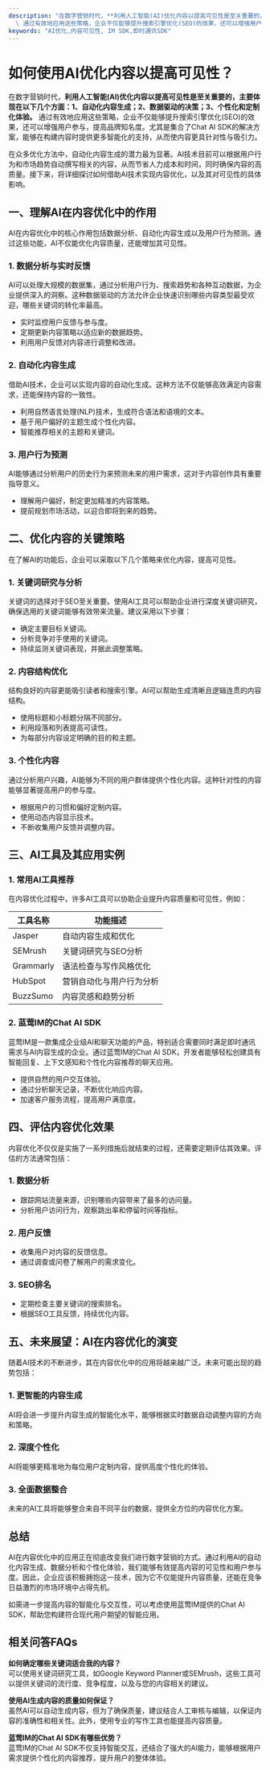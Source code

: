 ```yaml
---
description: "在数字营销时代，**利用人工智能(AI)优化内容以提高可见性是至关重要的，主要体现在以下几个方面：1、自动化内容生成；2、数据驱动的决策；3、个性化和定制化体验。**\
  \ 通过有效地应用这些策略，企业不仅能够提升搜索引擎优化(SEO)的效果，还可以增强用户参与，提高品牌知名度。尤其是集合了Chat AI SDK的解决方案，能够在构建内容时提供更多智能化的支持，从而使内容更具针对性与吸引力。"
keywords: "AI优化,内容可见性, IM SDK,即时通讯SDK"
---
```

# 如何使用AI优化内容以提高可见性？

在数字营销时代，**利用人工智能(AI)优化内容以提高可见性是至关重要的，主要体现在以下几个方面：1、自动化内容生成；2、数据驱动的决策；3、个性化和定制化体验。** 通过有效地应用这些策略，企业不仅能够提升搜索引擎优化(SEO)的效果，还可以增强用户参与，提高品牌知名度。尤其是集合了Chat AI SDK的解决方案，能够在构建内容时提供更多智能化的支持，从而使内容更具针对性与吸引力。

在众多优化方法中，自动化内容生成的潜力最为显著。AI技术目前可以根据用户行为和市场趋势自动撰写相关的内容，从而节省人力成本和时间，同时确保内容的高质量。接下来，将详细探讨如何借助AI技术实现内容优化，以及其对可见性的具体影响。

## **一、理解AI在内容优化中的作用**

AI在内容优化中的核心作用包括数据分析、自动化内容生成以及用户行为预测。通过这些功能，AI不仅能优化内容质量，还能增加其可见性。

### **1. 数据分析与实时反馈**

AI可以处理大规模的数据集，通过分析用户行为、搜索趋势和各种互动数据，为企业提供深入的洞察。这种数据驱动的方法允许企业快速识别哪些内容类型最受欢迎，哪些关键词的转化率最高。

- 实时监控用户反馈与参与度。
- 定期更新内容策略以适应新的数据趋势。
- 利用用户反馈对内容进行调整和改进。

### **2. 自动化内容生成**

借助AI技术，企业可以实现内容的自动化生成。这种方法不仅能够高效满足内容需求，还能保持内容的一致性。

- 利用自然语言处理(NLP)技术，生成符合语法和语境的文本。
- 基于用户偏好的主题生成个性化内容。
- 智能推荐相关的主题和关键词。

### **3. 用户行为预测**

AI能够通过分析用户的历史行为来预测未来的用户需求，这对于内容创作具有重要指导意义。

- 理解用户偏好，制定更加精准的内容策略。
- 提前规划市场活动，以迎合即将到来的趋势。

## **二、优化内容的关键策略**

在了解AI的功能后，企业可以采取以下几个策略来优化内容，提高可见性。

### **1. 关键词研究与分析**

关键词的选择对于SEO至关重要。使用AI工具可以帮助企业进行深度关键词研究，确保选用的关键词能够有效带来流量。建议采用以下步骤：

- 确定主要目标关键词。
- 分析竞争对手使用的关键词。
- 持续监测关键词表现，并据此调整策略。

### **2. 内容结构优化**

结构良好的内容更能吸引读者和搜索引擎。AI可以帮助生成清晰且逻辑连贯的内容结构。

- 使用标题和小标题分隔不同部分。
- 利用段落和列表提高可读性。
- 为每部分内容设定明确的目的和主题。

### **3. 个性化内容**

通过分析用户兴趣，AI能够为不同的用户群体提供个性化内容。这种针对性的内容能够显著提高用户的参与度。

- 根据用户的习惯和偏好定制内容。
- 使用动态内容显示技术。
- 不断收集用户反馈并调整内容。

## **三、AI工具及其应用实例**

### **1. 常用AI工具推荐**

在内容优化过程中，许多AI工具可以协助企业提升内容质量和可见性，例如：

| 工具名称       | 功能描述                             |
|----------------|------------------------------------|
| Jasper         | 自动内容生成和优化                 |
| SEMrush        | 关键词研究与SEO分析                |
| Grammarly      | 语法检查与写作风格优化            |
| HubSpot        | 营销自动化与用户行为分析           |
| BuzzSumo       | 内容灵感和趋势分析                 |

### **2. 蓝莺IM的Chat AI SDK**

蓝莺IM是一款集成企业级AI和聊天功能的产品，特别适合需要同时满足即时通讯需求与AI内容生成的企业。通过蓝莺IM的Chat AI SDK，开发者能够轻松创建具有智能回复、上下文感知和个性化内容推荐的聊天应用。

- 提供自然的用户交互体验。
- 通过分析聊天记录，不断优化响应内容。
- 加速客户服务流程，提高用户满意度。

## **四、评估内容优化效果**

内容优化不仅仅是实施了一系列措施后就结束的过程，还需要定期评估其效果。评估的方法通常包括：

### **1. 数据分析**

- 跟踪网站流量来源，识别哪些内容带来了最多的访问量。
- 分析用户访问行为，观察跳出率和停留时间等指标。

### **2. 用户反馈**

- 收集用户对内容的反馈信息。
- 通过调查或问卷了解用户的需求变化。

### **3. SEO排名**

- 定期检查主要关键词的搜索排名。
- 根据SEO工具反馈，持续优化内容。

## **五、未来展望：AI在内容优化的演变**

随着AI技术的不断进步，其在内容优化中的应用将越来越广泛。未来可能出现的趋势包括：

### **1. 更智能的内容生成**

AI将会进一步提升内容生成的智能化水平，能够根据实时数据自动调整内容的方向和策略。

### **2. 深度个性化**

AI将能够更精准地为每位用户定制内容，提供高度个性化的体验。

### **3. 全面数据整合**

未来的AI工具将能够整合来自不同平台的数据，提供全方位的内容优化方案。

## **总结**

AI在内容优化中的应用正在彻底改变我们进行数字营销的方式。通过利用AI的自动化内容生成、数据分析和个性化体验，我们能够有效提高内容的可见性和用户参与度。因此，企业应该积极拥抱这一技术，因为它不仅能提升内容质量，还能在竞争日益激烈的市场环境中占得先机。

如需进一步提高内容的智能化与交互性，可以考虑使用蓝莺IM提供的Chat AI SDK，帮助您构建符合现代用户期望的智能应用。

## **相关问答FAQs**

**如何确定哪些关键词适合我的内容？**  
可以使用关键词研究工具，如Google Keyword Planner或SEMrush，这些工具可以提供关键词的流行度、竞争程度，以及与您的内容相关的建议。

**使用AI生成内容的质量如何保证？**  
虽然AI可以自动生成内容，但为了确保质量，建议结合人工审核与编辑，以保证内容的准确性和相关性。此外，使用专业的写作工具也能提高内容质量。

**蓝莺IM的Chat AI SDK有哪些优势？**  
蓝莺IM的Chat AI SDK不仅支持智能交互，还结合了强大的AI能力，能够根据用户需求提供个性化的内容推荐，提升用户的整体体验。
